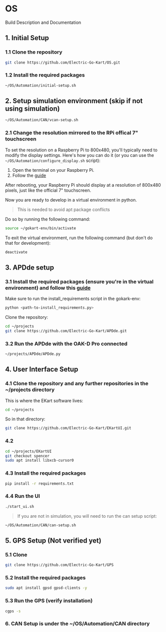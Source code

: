 # OS
Build Description and Documentation

## 1. Initial Setup
### 1.1 Clone the repository
```bash
git clone https://github.com/Electric-Go-Kart/OS.git
```
### 1.2 Install the required packages
```bash
~/OS/Automation/initial-setup.sh
```
## 2. Setup simulation environment (skip if not using simulation)
```bash
~/OS/Automation/CAN/vcan-setup.sh
```
### 2.1 Change the resolution mirrored to the RPi offical 7" touchscreen
To set the resolution on a Raspberry Pi to 800x480, you'll typically need to modify the display settings. Here's how you can do it (or you can use the `~/OS/Automation/configure_display.sh` script):

1. Open the terminal on your Raspberry Pi.
2. Follow the [guide](https://askubuntu.com/questions/918707/cant-change-desktop-resolution-size-1920x1080-not-found-in-available-modes)

After rebooting, your Raspberry Pi should display at a resolution of 800x480 pixels, just like the official 7" touchscreen.

Now you are ready to develop in a virtual environment in python.

> This is needed to avoid apt package conflicts

Do so by running the following command:
```bash
source ~/gokart-env/bin/activate
```
To exit the virtual environment, run the following command (but don't do that for development):
```bash
deactivate
```

## 3. APDde setup
### 3.1 Install the required packages (ensure you're in the virtual environment) and follow this [guide](https://docs.luxonis.com/en/latest/pages/tutorials/first_steps/)

Make sure to run the install_requirements script in the gokark-env:
```bash
python <path-to-install_requirements.py>
```
Clone the repository:
```bash
cd ~/projects
git clone https://github.com/Electric-Go-Kart/APDde.git
```

### 3.2 Run the APDde with the OAK-D Pro connected
```bash
~/projects/APDde/APDde.py
```

## 4. User Interface Setup
### 4.1 Clone the repository and any further repositories in the ~/projects directory

This is where the EKart software lives:
```bash
cd ~/projects
```

So in that directory:
```bash
git clone https://github.com/Electric-Go-Kart/EKartUI.git
```
### 4.2 
```bash
cd ~/projects/EKartUI
git checkout spencer
sudo apt install libxcb-cursor0
```

### 4.3 Install the required packages
```bash
pip install -r requirements.txt
```
### 4.4 Run the UI
```bash
./start_ui.sh
```
> If you are not in simulation, you will need to run the can setup script:
```bash
~/OS/Automation/CAN/can-setup.sh
```

## 5. GPS Setup (Not verified yet)
### 5.1 Clone
```bash
git clone https://github.com/Electric-Go-Kart/GPS
```
### 5.2 Install the required packages
```bash
sudo apt install gpsd gpsd-clients -y
```
### 5.3 Run the GPS (verify installation)
```bash
cgps -s
```

### 6. CAN Setup is under the ~/OS/Automation/CAN directory